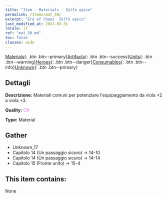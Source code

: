 ```yaml
---
title: "Item - Materials - Zolfo epico"
permalink: /Items/mat_50/
excerpt: "Era of Chaos  Zolfo epico"
last_modified_at: 2021-03-31
locale: it
ref: "mat_50.md"
toc: false
classes: wide
---
```

 [Materials](/it/Items/){: .btn .btn--primary}[Artifacts](/it/Items/Artifacts/){: .btn .btn--success}[Units](/it/Items/Units/){: .btn .btn--warning}[Heroes](/it/Items/Heroes/){: .btn .btn--danger}[Consumables](/it/Items/Consumables/){: .btn .btn--info}[Unknown](/it/Items/Unknown/){: .btn .btn--primary}

## Dettagli
 **Descrizione:** Materiali comuni per potenziare l'equipaggiamento da viola +2 a viola +3.

 **Quality:** <span style="color: #DA70D6">OK</span>

 **Type:** Material

## Gather

*    Unknown_17 
*    Capitolo 14 (Un passaggio sicuro) -> 14-10 
*    Capitolo 14 (Un passaggio sicuro) -> 14-14 
*    Capitolo 15 (Fronte unito) -> 15-4 

## This item contains:

  None

